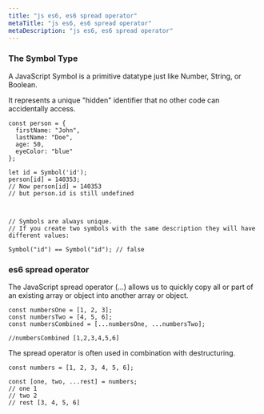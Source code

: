 ```yaml
---
title: "js es6, es6 spread operator"
metaTitle: "js es6, es6 spread operator"
metaDescription: "js es6, es6 spread operator"
---
```




### The Symbol Type
A JavaScript Symbol is a primitive datatype just like Number, String, or Boolean.

It represents a unique "hidden" identifier that no other code can accidentally access.
```
const person = {
  firstName: "John",
  lastName: "Doe",
  age: 50,
  eyeColor: "blue"
};

let id = Symbol('id');
person[id] = 140353;
// Now person[id] = 140353
// but person.id is still undefined



// Symbols are always unique.
// If you create two symbols with the same description they will have different values:

Symbol("id") == Symbol("id"); // false
```

### es6 spread operator
The JavaScript spread operator (...) allows us to quickly copy all or part of an existing array or object into another array or object.
```
const numbersOne = [1, 2, 3];
const numbersTwo = [4, 5, 6];
const numbersCombined = [...numbersOne, ...numbersTwo];

//numbersCombined [1,2,3,4,5,6]
```
The spread operator is often used in combination with destructuring.

```
const numbers = [1, 2, 3, 4, 5, 6];

const [one, two, ...rest] = numbers;
// one 1
// two 2
// rest [3, 4, 5, 6]
```